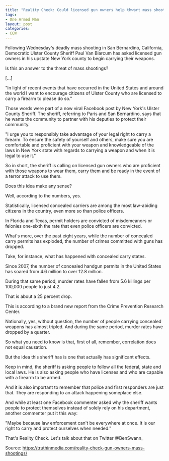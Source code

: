 ```yaml
---
title: "Reality Check: Could licensed gun owners help thwart mass shootings?"
tags:
- One Armed Man
layout: post
categories:
- CCW
---
```


Following Wednesday's deadly mass shooting in San Bernardino, California, Democratic Ulster County Sheriff Paul Van Blarcum has asked licensed gun owners in his upstate New York county to begin carrying their weapons.

Is this an answer to the threat of mass shootings?

\[...\]

"In light of recent events that have occurred in the United States and around the world I want to encourage citizens of Ulster County who are licensed to carry a firearm to please do so."

Those words were part of a now viral Facebook post by New York's Ulster County Sheriff. The sheriff, referring to Paris and San Bernardino, says that he wants the community to partner with his deputies to protect their community.

"I urge you to responsibly take advantage of your legal right to carry a firearm. To ensure the safety of yourself and others, make sure you are comfortable and proficient with your weapon and knowledgeable of the laws in New York state with regards to carrying a weapon and when it is legal to use it."

So in short, the sheriff is calling on licensed gun owners who are proficient with those weapons to wear them, carry them and be ready in the event of a terror attack to use them.

Does this idea make any sense?

Well, according to the numbers, yes.

Statistically, licensed concealed carriers are among the most law-abiding citizens in the country, even more so than police officers.

In Florida and Texas, permit holders are convicted of misdemeanors or felonies one-sixth the rate that even police officers are convicted.

What's more, over the past eight years, while the number of concealed carry permits has exploded, the number of crimes committed with guns has dropped.

Take, for instance, what has happened with concealed carry states.

Since 2007, the number of concealed handgun permits in the United States has soared from 4.6 million to over 12.8 million.

During that same period, murder rates have fallen from 5.6 killings per 100,000 people to just 4.2.

That is about a 25 percent drop.

This is according to a brand new report from the Crime Prevention Research Center.

Nationally, yes, without question, the number of people carrying concealed weapons has almost tripled. And during the same period, murder rates have dropped by a quarter.

So what you need to know is that, first of all, remember, correlation does not equal causation.

But the idea this sheriff has is one that actually has significant effects.

Keep in mind, the sheriff is asking people to follow all the federal, state and local laws. He is also asking people who have licenses and who are capable with a firearm to be armed.

And it is also important to remember that police and first responders are just that. They are responding to an attack happening someplace else.

And while at least one Facebook commenter asked why the sheriff wants people to protect themselves instead of solely rely on his department, another commenter put it this way:

"Maybe because law enforcement can't be everywhere at once. It is our right to carry and protect ourselves when needed."

That's Reality Check. Let's talk about that on Twitter @BenSwann\_

Source: https://truthinmedia.com/reality-check-gun-owners-mass-shootings/
